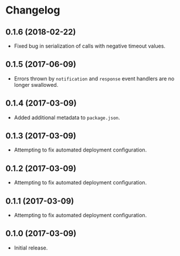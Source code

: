 # Changelog

## 0.1.6 (2018-02-22)

- Fixed bug in serialization of calls with negative timeout values.

## 0.1.5 (2017-06-09)

- Errors thrown by `notification` and `response` event handlers are no longer
  swallowed.

## 0.1.4 (2017-03-09)

- Added additional metadata to `package.json`.

## 0.1.3 (2017-03-09)

- Attempting to fix automated deployment configuration.

## 0.1.2 (2017-03-09)

- Attempting to fix automated deployment configuration.

## 0.1.1 (2017-03-09)

- Attempting to fix automated deployment configuration.

## 0.1.0 (2017-03-09)

- Initial release.
